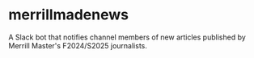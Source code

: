 # merrillmadenews

A Slack bot that notifies channel members of new articles published by Merrill Master's F2024/S2025 journalists.